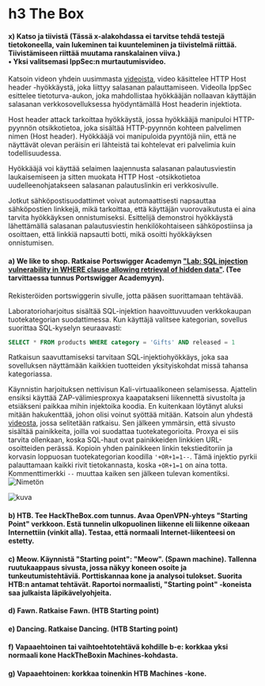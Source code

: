 # h3 The Box

#### x) Katso ja tiivistä (Tässä x-alakohdassa ei tarvitse tehdä testejä tietokoneella, vain lukeminen tai kuunteleminen ja tiivistelmä riittää. Tiivistämiseen riittää muutama ranskalainen viiva.)<br> • Yksi valitsemasi IppSec:n murtautumisvideo.

Katsoin videon yhdein uusimmasta [videoista](https://www.youtube.com/watch?v=KcYBV1L2w_s&ab_channel=IppSec), video käsittelee HTTP Host header -hyökkäystä, joka liittyy salasanan palauttamiseen. Videolla IppSec esittelee tietoturva-aukon, joka mahdollistaa hyökkääjän nollaavan käyttäjän salasanan verkkosovelluksessa hyödyntämällä Host headerin injektiota.

Host header attack tarkoittaa hyökkäystä, jossa hyökkääjä manipuloi HTTP-pyynnön otsikkotietoa, joka sisältää HTTP-pyynnön kohteen palvelimen nimen (Host header). Hyökkääjä voi manipuloida pyyntöjä niin, että ne näyttävät olevan peräisin eri lähteistä tai kohtelevat eri palvelimia kuin todellisuudessa.

Hyökkääjä voi käyttää selaimen laajennusta salasanan palautusviestin laukaisemiseen ja sitten muokata HTTP Host -otsikkotietoa uudelleenohjatakseen salasanan palautuslinkin eri verkkosivulle.

Jotkut sähköpostisuodattimet voivat automaattisesti napsauttaa sähköpostien linkkejä, mikä tarkoittaa, että käyttäjän vuorovaikutusta ei aina tarvita hyökkäyksen onnistumiseksi. Esittelijä demonstroi hyökkäystä lähettämällä salasanan palautusviestin henkilökohtaiseen sähköpostiinsa ja osoittaen, että linkkiä napsautti botti, mikä osoitti hyökkäyksen onnistumisen.


#### a) We like to shop. Ratkaise Portswigger Academyn ["Lab: SQL injection vulnerability in WHERE clause allowing retrieval of hidden data"](https://portswigger.net/web-security/sql-injection/lab-retrieve-hidden-data). (Tee tarvittaessa tunnus Portswigger Academyyn).

Rekisteröiden portswiggerin sivulle, jotta pääsen suorittamaan tehtävää.

Laboratorioharjoitus sisältää SQL-injektion haavoittuvuuden verkkokaupan tuotekategorian suodattimessa. Kun käyttäjä valitsee kategorian, sovellus suorittaa SQL-kyselyn seuraavasti:  
```SQL
SELECT * FROM products WHERE category = 'Gifts' AND released = 1
```
Ratkaisun saavuttamiseksi tarvitaan SQL-injektiohyökkäys, joka saa sovelluksen näyttämään kaikkien tuotteiden yksityiskohdat missä tahansa kategoriassa.

Käynnistin harjoituksen nettivisun Kali-virtuaalikoneen selamisessa. Ajattelin ensiksi käyttää ZAP-välimiesproxya kaapatakseni liikennettä sivustolta ja etsiäkseni paikkaa mihin injektoika koodia. En kuitenkaan löytänyt aluksi mitään hakukenttää, johon olisi voinut syöttää mitään. Katsoin alun yhdestä [videosta](https://youtu.be/alTceRdSxS0), jossa selitetään ratkaisu. Sen jälkeen ymmärsin, että sivusto sisältää painikkeita, joilla voi suodattaa tuotekategorioita. Proxya ei siis tarvita ollenkaan, koska SQL-haut ovat painikkeiden linkkien URL-osoitteiden perässä. Kopioin yhden painikkeen linkin tekstieditoriin ja korvasin loppuosan tuotekategorian koodilla `'+OR+1=1--`. Tämä injektio pyrkii palauttamaan kaikki rivit tietokannasta, koska `+OR+1=1` on aina totta. Kommenttimerkki `--` muuttaa kaiken sen jälkeen tulevan komentiksi.
![Nimetön](https://user-images.githubusercontent.com/103586741/233626795-87c7676d-1661-4faf-9706-c824f426e6cb.png)

![kuva](https://user-images.githubusercontent.com/103586741/233627079-eb60aee1-e4c0-4802-9da2-94c6b860eab0.png)




#### b) HTB. Tee HackTheBox.com tunnus. Avaa OpenVPN-yhteys "Starting Point" verkkoon. Estä tunnelin ulkopuolinen liikenne eli liikenne oikeaan Internettiin (vinkit alla). Testaa, että normaali Internet-liikenteesi on estetty.

#### c) Meow. Käynnistä "Starting point": "Meow". (Spawn machine). Tallenna ruutukaappaus sivusta, jossa näkyy koneen osoite ja tunkeutumistehtäviä. Porttiskannaa kone ja analysoi tulokset. Suorita HTB:n antamat tehtävät. Raportoi normaalisti, "Starting point" -koneista saa julkaista läpikävelyohjeita.

#### d) Fawn. Ratkaise Fawn. (HTB Starting point)

#### e) Dancing. Ratkaise Dancing. (HTB Starting point)

#### f) Vapaaehtoinen tai vaihtoehtotehtävä kohdille b-e: korkkaa yksi normaali kone HackTheBoxin Machines-kohdasta.

#### g) Vapaaehtoinen: korkkaa toinenkin HTB Machines -kone.
